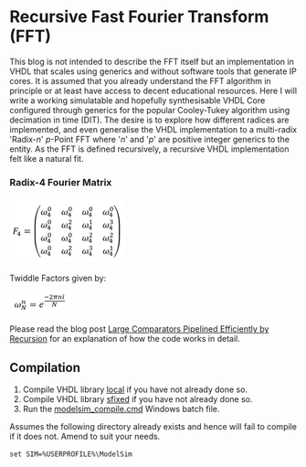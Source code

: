 # Recursive Fast Fourier Transform (FFT)

This blog is not intended to describe the FFT itself but an implementation in VHDL that scales using generics and without software tools that generate IP cores. It is assumed that you already understand the FFT algorithm in principle or at least have access to decent educational resources. Here I will write a working simulatable and hopefully synthesisable VHDL Core configured through generics for the popular Cooley-Tukey algorithm using decimation in time (DIT). The desire is to explore how different radices are implemented, and even generalise the VHDL implementation to a multi-radix 'Radix-*n*' *p*-Point FFT where '*n*' and '*p*' are positive integer generics to the entity. As the FFT is defined recursively, a recursive VHDL implementation felt like a natural fit.

### Radix-4 Fourier Matrix
<img width="203" alt="Radix-4 Fourier Matrix" src="./media/Radix-4_Fourier_Matrix.png?raw=true">

Twiddle Factors given by:

<img width="106" alt="Twiddle Factor Fourmula" src="./media/Twiddle_Factors.png?raw=true">

Please read the blog post [Large Comparators Pipelined Efficiently by Recursion](http://blog.abbey1.org.uk/index.php/technology/radix-n-fast-fourier-transforms) for an explanation of how the code works in detail.

## Compilation

1. Compile VHDL library [local](../Local) if you have not already done so.
2. Compile VHDL library [sfixed](../sfixed) if you have not already done so.
3. Run the [modelsim_compile.cmd](modelsim_compile.cmd) Windows batch file.

Assumes the following directory already exists and hence will fail to compile if it does not. Amend to suit your needs.

```batch
set SIM=%USERPROFILE%\ModelSim
```
